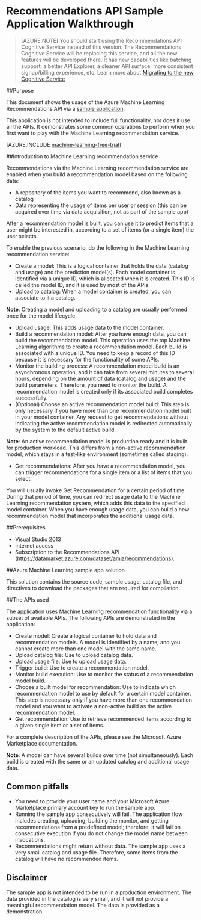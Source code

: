 <properties 
	pageTitle="Common operations in the Machine Learning Recommendations API | Microsoft Azure" 
	description="Azure ML Recommendation Sample Application" 
	services="machine-learning" 
	documentationCenter="" 
	authors="LuisCabrer" 
	manager="jhubbard" 
	editor="cgronlun"/>

<tags 
	ms.service="machine-learning" 
	ms.workload="data-services" 
	ms.tgt_pltfrm="na" 
	ms.devlang="na" 
	ms.topic="article" 
	ms.date="09/08/2016" 
	ms.author="luisca"/> 


# Recommendations API Sample Application Walkthrough

>[AZURE.NOTE] You should start using the Recommendations API Cognitive Service instead of this
> version. The Recommendations Cognitive Service will be replacing this service, and all the new 
> features will be developed there. It has new capabilities like batching support, a better API Explorer,
> a cleaner API surface, more consistent signup/billing experience, etc.
> Learn more about [Migrating to the new Cognitive Service](http://aka.ms/recomigrate)

##Purpose

This document shows the usage of the Azure Machine Learning Recommendations API via a [sample application](https://code.msdn.microsoft.com/Recommendations-144df403).

This application is not intended to include full functionality, nor does it use all the APIs. It demonstrates some common operations to perform when you first want to play with the Machine Learning recommendation service. 

[AZURE.INCLUDE [machine-learning-free-trial](../../includes/machine-learning-free-trial.md)]

##Introduction to Machine Learning recommendation service

Recommendations via the Machine Learning recommendation service are enabled when you build a recommendation model based on the following data:

* A repository of the items you want to recommend, also known as a catalog
* Data representing the usage of items per user or session (this can be acquired over time via data acquisition, not as part of the sample app)

After a recommendation model is built, you can use it to predict items that a user might be interested in, according to a set of items (or a single item) the user selects.

To enable the previous scenario, do the following in the Machine Learning recommendation service:

* Create a model: This is a logical container that holds the data (catalog and usage) and the prediction model(s). Each model container is identified via a unique ID, which is allocated when it is created. This ID is called the model ID, and it is used by most of the APIs. 
* Upload to catalog: When a model container is created, you can associate to it a catalog.

**Note**: Creating a model and uploading to a catalog are usually performed once for the model lifecycle.

* Upload usage: This adds usage data to the model container.
* Build a recommendation model: After you have enough data, you can build the recommendation model. This operation uses the top Machine Learning algorithms to create a recommendation model. Each build is associated with a unique ID. You need to keep a record of this ID because it is necessary for the functionality of some APIs.
* Monitor the building process: A recommendation model build is an asynchronous operation, and it can take from several minutes to several hours, depending on the amount of data (catalog and usage) and the build parameters. Therefore, you need to monitor the build. A recommendation model is created only if its associated build completes successfully.
* (Optional) Choose an active recommendation model build: This step is only necessary if you have more than one recommendation model built in your model container. Any request to get recommendations without indicating the active recommendation model is redirected automatically by the system to the default active build. 

**Note**: An active recommendation model is production ready and it is built for production workload. This differs from a non-active recommendation model, which stays in a test-like environment (sometimes called staging).

* Get recommendations: After you have a recommendation model, you can trigger recommendations for a single item or a list of items that you select. 

You will usually invoke Get Recommendation for a certain period of time. During that period of time, you can redirect usage data to the Machine Learning recommendation system, which adds this data to the specified model container. When you have enough usage data, you can build a new recommendation model that incorporates the additional usage data. 

##Prerequisites

* Visual Studio 2013
* Internet access 
* Subscription to the Recommendations API (https://datamarket.azure.com/dataset/amla/recommendations).

##Azure Machine Learning sample app solution

This solution contains the source code, sample usage, catalog file, and directives to download the packages that are required for compilation.

##The APIs used

The application uses Machine Learning recommendation functionality via a subset of available APIs. The following APIs are demonstrated in the application:

* Create model: Create a logical container to hold data and recommendation models. A model is identified by a name, and you  cannot create more than one model with the same name.
* Upload catalog file: Use to upload catalog data.
* Upload usage file: Use to upload usage data.
* Trigger build: Use to create a recommendation model.
* Monitor build execution: Use to monitor the status of a recommendation model build.
* Choose a built model for recommendation: Use to indicate which recommendation model to use by default for a certain model container. This step is necessary only if you have more than one recommendation model and you want to activate a non-active build as the active recommendation model.
* Get recommendation: Use to retrieve recommended items according to a given single item or a set of items. 

For a complete description of the APIs, please see the Microsoft Azure Marketplace documentation. 

**Note**: A model can have several builds over time (not simultaneously). Each build is created with the same or an updated catalog and additional usage data.

## Common pitfalls

* You need to provide your user name and your Microsoft Azure Marketplace primary account key to run the sample app.
* Running the sample app consecutively will fail. The application flow includes creating, uploading, building the monitor, and getting recommendations from a predefined model; therefore, it will fail on consecutive execution if you do not change the model name between invocations.
* Recommendations might return without data. The sample app uses a very small catalog and usage file. Therefore, some items from the catalog will have no recommended items.

## Disclaimer
The sample app is not intended to be run in a production environment. The data provided in the catalog is very small, and it will not provide a meaningful recommendation model. The data is provided as a demonstration. 
 
